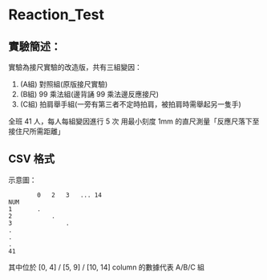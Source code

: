 # Reaction_Test

## 實驗簡述：
實驗為接尺實驗的改造版，共有三組變因：
1. (A組) 對照組(原版接尺實驗)
2. (B組) 99 乘法組(邊背誦 99 乘法邊反應接尺)
3. (C組) 拍肩舉手組(一旁有第三者不定時拍肩，被拍肩時需舉起另一隻手)

全班 41 人，每人每組變因進行 5 次
用最小刻度 1mm 的直尺測量「反應尺落下至接住尺所需距離」

## CSV 格式
示意圖：
```
        0   2   3   ... 14
NUM
1       .
2           .
3               .
.
.
.
41
```

其中位於 [0, 4] / [5, 9] / [10, 14] column 的數據代表 A/B/C 組
